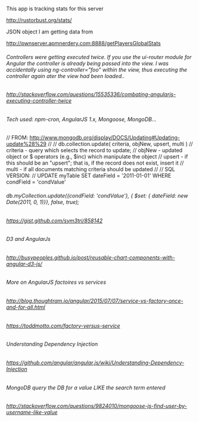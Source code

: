 This app is tracking stats for this server

http://rustorbust.org/stats/

JSON object I am getting data from

http://pwnserver.apmnerdery.com:8888/getPlayersGlobalStats


###### Controllers were getting executed twice. If you use the ui-router module for Angular the controller is already being passed into the view. I was accidentally using ng-controller="foo" within the view, thus executing the controller again ater the view had been loaded.. 

###### http://stackoverflow.com/questions/15535336/combating-angularjs-executing-controller-twice

###### Tech used: npm-cron, AngularJS 1.x, Mongoose, MongoDB...


// FROM: http://www.mongodb.org/display/DOCS/Updating#Updating-update%28%29
// 
// db.collection.update( criteria, objNew, upsert, multi )
//   criteria - query which selects the record to update;
//   objNew - updated object or $ operators (e.g., $inc) which manipulate the object
//   upsert - if this should be an "upsert"; that is, if the record does not exist, insert it
//   multi - if all documents matching criteria should be updated
//
// SQL VERSION: 
// UPDATE myTable SET dateField = '2011-01-01' WHERE condField = 'condValue'


###### db.myCollection.update({condField: 'condValue'}, { $set: { dateField: new Date(2011, 0, 1)}}, false, true);


###### https://gist.github.com/sym3tri/858142



###### D3 and AngularJs

###### http://busypeoples.github.io/post/reusable-chart-components-with-angular-d3-js/

###### More on AngularJS factoires vs services

###### http://blog.thoughtram.io/angular/2015/07/07/service-vs-factory-once-and-for-all.html

###### https://toddmotto.com/factory-versus-service

###### Understanding Dependency Injection

###### https://github.com/angular/angular.js/wiki/Understanding-Dependency-Injection

###### MongoDB query the DB for a value LIKE the search term entered

###### http://stackoverflow.com/questions/9824010/mongoose-js-find-user-by-username-like-value
